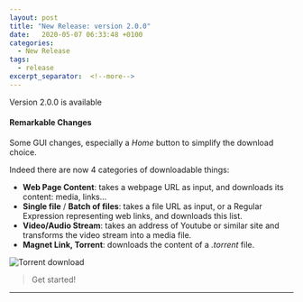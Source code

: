 ```yaml
---
layout: post
title: "New Release: version 2.0.0"
date:   2020-05-07 06:33:48 +0100
categories:
  - New Release
tags:
  - release
excerpt_separator:  <!--more-->
---
```



Version 2.0.0 is available

#### Remarkable Changes

Some GUI changes, especially a *Home* button to simplify the download choice.

Indeed there are now 4 categories of downloadable things:

- **Web Page Content**: takes a webpage URL as input, and downloads its content: media, links...
- **Single file** / **Batch of files**: takes a file URL as input, or a Regular Expression representing web links, and downloads this list.
- **Video/Audio Stream**: takes an address of Youtube or similar site and transforms the video stream into a media file.
- **Magnet Link, Torrent**: downloads the content of a *.torrent* file.


![Torrent download](/DownZemAll/assets/images/2.0/get_started.png)


> Get started!

---
